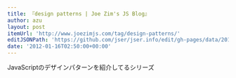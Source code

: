 ```yaml
---
title: 『design patterns | Joe Zim's JS Blog』
author: azu
layout: post
itemUrl: 'http://www.joezimjs.com/tag/design-patterns/'
editJSONPath: 'https://github.com/jser/jser.info/edit/gh-pages/data/2012/01/index.json'
date: '2012-01-16T02:50:00+00:00'
---
```

JavaScriptのデザインパターンを紹介してるシリーズ
